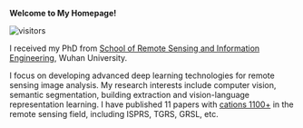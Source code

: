 **Welcome to My Homepage!**

![visitors](https://visitor-badge.glitch.me/badge?page_id=wanglibo1995.github.io)

I received my PhD from [School of Remote Sensing and Information Engineering](https://rsgis.whu.edu.cn/), Wuhan University.  

I focus on developing advanced deep learning technologies for remote sensing image analysis. My research interests include computer vision, semantic segmentation, building extraction and vision-language representation learning. I have published 11 papers with [cations 1100+](https://scholar.google.com/citations?user=ywBbW7AAAAAJ) in the remote sensing field, including ISPRS, TGRS, GRSL, etc. 
